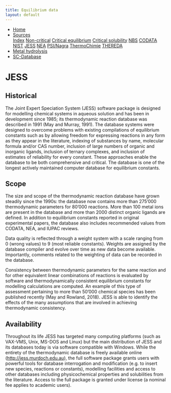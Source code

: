 ```yaml
---
title: Equilibrium data
layout: default
---
```

<ul>
  <li><a href="/">Home</a></li>
  <li class="dropdown">
    <a href="javascript:void(0)" class="dropbtn">Sources</a>
    <div class="dropdown-content">
      <a href="sources.html">Index</a>
      <a href="noncritical.html">Non-critical</a>
      <a href="critical-equilibrium.html">Critical equilibrium</a>
      <a href="critical-solubility.html">Critical solubility</a>
      <a href="NBS.html">NBS</a>
      <a href="CODATA.html">CODATA</a>
      <a href="NIST.html">NIST</a>
      <a class="active" href="JESS.html">JESS</a>
      <a href="NEA.html">NEA</a>
      <a href="PSI.html">PSI/Nagra</a>
      <a href="thermochimie.html">ThermoChimie</a>
      <a href="THEREDA.html">THEREDA</a>
    </div>
  </li>
  <li><a href="/cost-nectar.html">Metal hydrolysis</a></li>
  <li><a href="/sc-database.html">SC-Database</a></li>
</ul>


# JESS

## Historical

The Joint Expert Speciation System (JESS) software package is designed for modelling chemical systems in aqueous solution and has been in development since 1985; its thermodynamic reaction database was described in 1991 (May and Murray, 1991). The database systems were designed to overcome problems with existing compilations of equilibrium constants such as by allowing freedom for expressing reactions in any form as they appear in the literature, indexing of substances by name, molecular formula and/or CAS number, inclusion of large numbers of organic and inorganic ligands, inclusion of ternary complexes, and inclusion of estimates of reliability for every constant. These approaches enable the database to be both comprehensive and critical. The database is one of the longest actively maintained computer database for equilibrium constants.

## Scope

The size and scope of the thermodynamic reaction database have grown steadily since the 1990s: the database now contains more than 275’000 thermodynamic parameters for 80’000 reactions. More than 100 metal ions are present in the database and more than 2000 distinct organic ligands are defined. In addition to equilibrium constants reported in original experimental papers, the database also includes recommended values from CODATA, NEA, and IUPAC reviews.

Data quality is reflected through a weight system with a scale ranging from 0 (wrong values) to 9 (most reliable constants). Weights are assigned by the database compiler and evolve over time as new data become available. Importantly, comments related to the weighting of data can be recorded in the database.

Consistency between thermodynamic parameters for the same reaction and for other equivalent linear combinations of reactions is evaluated by software and thermodynamically consistent equilibrium constants for modelling calculations are computed. An example of this type of assessment pertaining to more than 50’000 chemical species has been published recently (May and Rowland, 2018). JESS is able to identify the effects of the many assumptions that are involved in achieving thermodynamic consistency.

## Availability

Throughout its life JESS has targeted many computing platforms (such as VAX-VMS, Unix, MS-DOS and Linux) but the main distribution of JESS and its databases today is via software compatible with Windows. While the entirety of the thermodynamic database is freely available online (http://jess.murdoch.edu.au), the full software package grants users with powerful tools for database interrogation and modification (e.g. to insert new species, reactions or constants), modelling facilities and access to other databases including physicochemical properties and solubilities from the literature. Access to the full package is granted under license (a nominal fee applies to academic users).
